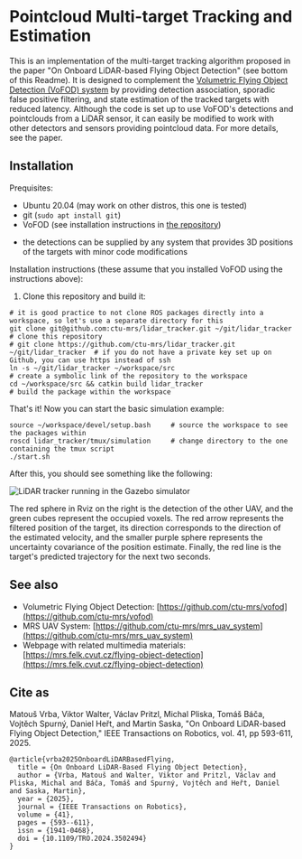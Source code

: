 # Pointcloud Multi-target Tracking and Estimation

This is an implementation of the multi-target tracking algorithm proposed in the paper "On Onboard LiDAR-based Flying Object Detection" (see bottom of this Readme).
It is designed to complement the [Volumetric Flying Object Detection (VoFOD) system](https://github.com/ctu-mrs/vofod) by providing detection association, sporadic false positive filtering, and state estimation of the tracked targets with reduced latency.
Although the code is set up to use VoFOD's detections and pointclouds from a LiDAR sensor, it can easily be modified to work with other detectors and sensors providing pointcloud data.
For more details, see the paper.

## Installation

Prequisites:

* Ubuntu 20.04 (may work on other distros, this one is tested)
* git (`sudo apt install git`)
* VoFOD (see installation instructions in [the repository](https://github.com/ctu-mrs/vofod))
 - the detections can be supplied by any system that provides 3D positions of the targets with minor code modifications

Installation instructions (these assume that you installed VoFOD using the instructions above):

1. Clone this repository and build it:
```
# it is good practice to not clone ROS packages directly into a workspace, so let's use a separate directory for this
git clone git@github.com:ctu-mrs/lidar_tracker.git ~/git/lidar_tracker        # clone this repository
# git clone https://github.com/ctu-mrs/lidar_tracker.git ~/git/lidar_tracker  # if you do not have a private key set up on Github, you can use https instead of ssh
ln -s ~/git/lidar_tracker ~/workspace/src                                     # create a symbolic link of the repository to the workspace
cd ~/workspace/src && catkin build lidar_tracker                              # build the package within the workspace
```

That's it! Now you can start the basic simulation example:
```
source ~/workspace/devel/setup.bash     # source the workspace to see the packages within
roscd lidar_tracker/tmux/simulation     # change directory to the one containing the tmux script
./start.sh
```

After this, you should see something like the following:

![LiDAR tracker running in the Gazebo simulator](https://github.com/ctu-mrs/lidar_tracker/raw/gifs/lidar_tracker_sim.gif)

The red sphere in Rviz on the right is the detection of the other UAV, and the green cubes represent the occupied voxels.
The red arrow represents the filtered position of the target, its direction corresponds to the direction of the estimated velocity, and the smaller purple sphere represents the uncertainty covariance of the position estimate.
Finally, the red line is the target's predicted trajectory for the next two seconds.

## See also

* Volumetric Flying Object Detection: [https://github.com/ctu-mrs/vofod](https://github.com/ctu-mrs/vofod)
* MRS UAV System: [https://github.com/ctu-mrs/mrs_uav_system](https://github.com/ctu-mrs/mrs_uav_system)
* Webpage with related multimedia materials: [https://mrs.felk.cvut.cz/flying-object-detection](https://mrs.felk.cvut.cz/flying-object-detection)

## Cite as

Matouš Vrba, Viktor Walter, Václav Pritzl, Michal Pliska, Tomáš Báča, Vojtěch Spurný, Daniel Heřt, and Martin Saska, "On Onboard LiDAR-based Flying Object Detection," IEEE Transactions on Robotics, vol. 41, pp 593-611, 2025.

```
@article{vrba2025OnboardLiDARBasedFlying,
  title = {On Onboard LiDAR-Based Flying Object Detection},
  author = {Vrba, Matouš and Walter, Viktor and Pritzl, Václav and Pliska, Michal and Báča, Tomáš and Spurný, Vojtěch and Heřt, Daniel and Saska, Martin},
  year = {2025},
  journal = {IEEE Transactions on Robotics},
  volume = {41},
  pages = {593--611},
  issn = {1941-0468},
  doi = {10.1109/TRO.2024.3502494}
}
```
